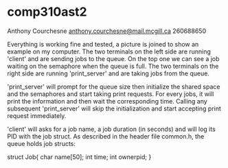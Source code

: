 # comp310ast2

Anthony Courchesne
anthony.courchesne@mail.mcgill.ca
260688650

Everything is working fine and tested, a picture is joined to show an example on my computer.
The two terminals on the left side are running 'client' and are sending jobs to the queue. On the top one we can see a job waiting on the semaphore when the queue is full. The two terminals on the right side are running 'print_server' and are taking jobs from the queue.

'print_server' will prompt for the queue size then initialize the shared space and the semaphores and start taking print requests. For every jobs, it will print the information and then wait the corresponding time.
Calling any subsequent 'print_server' will skip the initialization and start accepting print request immediately.

'client' will asks for a job name, a job duration (in seconds) and will log its PID with the job struct.
As described in the header file common.h, the queue holds job structs:

struct Job{
  char name[50];
  int time;
  int ownerpid;
}
